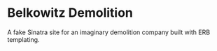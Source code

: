 # Belkowitz Demolition

A fake Sinatra site for an imaginary demolition company built with ERB templating.